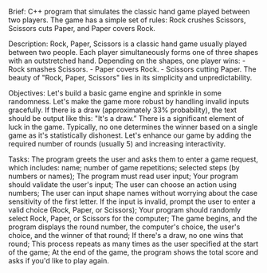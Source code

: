 Brief: C++ program that simulates the classic hand game played between two players.
       The game has a simple set of rules: Rock crushes Scissors, Scissors cuts Paper, and Paper covers Rock.


Description: Rock, Paper, Scissors is a classic hand game usually played between two people.
             Each player simultaneously forms one of three shapes with an outstretched hand.
             Depending on the shapes, one player wins:
             - Rock smashes Scissors.
             - Paper covers Rock.
             - Scissors cutting Paper.
             The beauty of "Rock, Paper, Scissors" lies in its simplicity and unpredictability.


Objectives: Let's build a basic game engine and sprinkle in some randomness.
            Let's make the game more robust by handling invalid inputs gracefully.
            If there is a draw (approximately 33% probability), the text should be output like this: "It's a draw.”
            There is a significant element of luck in the game.
            Typically, no one determines the winner based on a single game as it's statistically dishonest.
            Let's enhance our game by adding the required number of rounds (usually 5) and increasing interactivity.


Tasks: The program greets the user and asks them to enter a game request, which includes:
       name; number of game repetitions; selected steps (by numbers or names);
       The program must read user input;
       Your program should validate the user's input;
       The user can choose an action using numbers;
       The user can input shape names without worrying about the case sensitivity of the first letter.
       If the input is invalid, prompt the user to enter a valid choice (Rock, Paper, or Scissors);
       Your program should randomly select Rock, Paper, or Scissors for the computer;
       The game begins, and the program displays the round number, the computer's choice, the user's choice,
       and the winner of that round;
       If there's a draw, no one wins that round;
       This process repeats as many times as the user specified at the start of the game;
       At the end of the game, the program shows the total score and asks if you'd like to play again.
